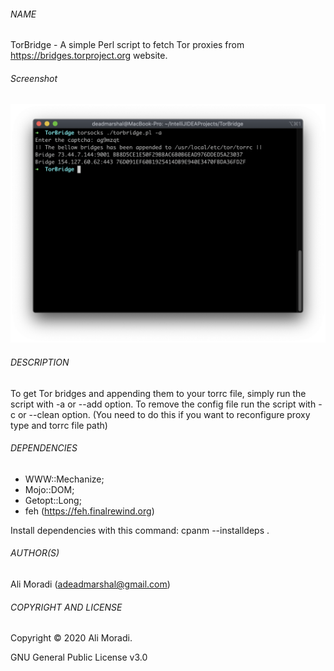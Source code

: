 ###### NAME

TorBridge - A simple Perl script to fetch Tor proxies from https://bridges.torproject.org website.

###### Screenshot

![Image of TorBridge](https://github.com/deadmarshal/TorBridge/blob/master/torbridge.png)

###### DESCRIPTION

To get Tor bridges and appending them to your torrc file, simply run the script with -a or --add option.
To remove the config file run the script with -c or --clean option. (You need to do this if you want to reconfigure proxy type and torrc file path)

###### DEPENDENCIES

* WWW::Mechanize;
* Mojo::DOM;
* Getopt::Long;
* feh (https://feh.finalrewind.org)

Install dependencies with this command:
cpanm --installdeps .

###### AUTHOR(S)

Ali Moradi (adeadmarshal@gmail.com)

###### COPYRIGHT AND LICENSE

Copyright © 2020 Ali Moradi.

GNU General Public License v3.0
